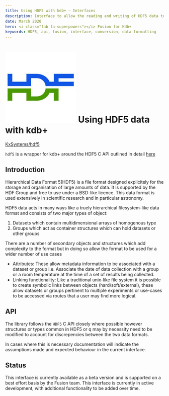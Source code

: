 ```yaml
---
title: Using HDF5 with kdb+ – Interfaces
description: Interface to allow the reading and writing of HDF5 data to and from kdb+  
date: March 2020
hero: <i class="fab fa-superpowers"></i> Fusion for Kdb+
keywords: HDF5, api, fusion, interface, conversion, data formatting
---
```

# ![HDF5](../img/hdf5.jpeg) Using HDF5 data with kdb+


<i class="fab fa-github"></i> [KxSystems/hdf5](https://github.com/KxSystems/hdf5)

`hdf5` is a wrapper for kdb+ around the HDF5 C API outlined in detail [here](https://support.hdfgroup.org/HDF5/doc/RM/RM_H5Front.html)

## Introduction

Hierarchical Data Format 5(HDF5) is a file format designed explicitely for the storage and organisation of large amounts of data. It is supported by the HDF Group and free to use under a BSD-like licence. This data format is used extensively in scientific research and in particular astronomy. 

HDF5 data acts in many ways like a truely hierarchical filesystem-like data format and consists of two major types of object:

1. Datasets which contain multidimensional arrays of homogenous type
2. Groups which act as container structures which can hold datasets or other groups

There are a number of secondary objects and structures which add complexity to the format but in doing so allow the format to be used for a wider number of use cases

* Attributes: These allow metadata information to be associated with a dataset or group i.e. Associate the date of data collection with a group or a room temperature at the time of a set of results being collected.
* Linking functionality: Like a traditional unix-like file system it is possible to create symbolic links between objects (hard/soft/external), these allow datasets or groups pertinent to multiple experiments or use-cases to be accessed via routes that a user may find more logical.

## API

The library follows the `HDF5` C API closely where possible however structures or types common in HDF5 or q may by necessity need to be modified to account for discrepencies between the two data formats.

In cases where this is necessary documentation will indicate the assumptions made and expected behaviour in the current interface.

## Status

This interface is currently available as a beta version and is supported on a best effort basis by the Fusion team. This interface is currently in active development, with additional functionality to be added over time.
